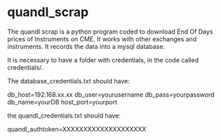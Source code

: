 # quandl_scrap


The quandl scrap is a python program coded to download End Of Days prices of Instruments on CME. It works with other
exchanges and instruments.
It records the data into a mysql database.

It is necessary to have a folder with credentials, in the code called credentials/.

The database_credentials.txt should have:

db_host=192.168.xx.xx
db_user=yourusername
db_pass=yourpassword
db_name=yourDB
host_port=yourport

the quandl_credentials.txt should have:

quandl_authtoken=XXXXXXXXXXXXXXXXXXXX

